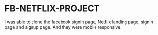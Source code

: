 # FB-NETFLIX-PROJECT
I was able to clone the facebook signin page, Netflix landing page, signin page and signup page. And they were mobile responsive.

